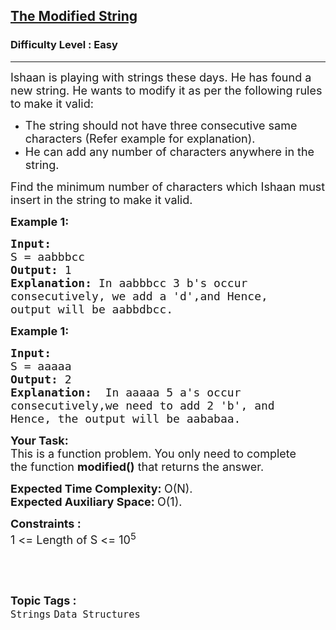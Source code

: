 <h2><a href="https://www.geeksforgeeks.org/problems/the-modified-string-1587115621/1?page=3&category=Strings&difficulty=Easy&sortBy=submissions">The Modified String</a></h2><h3>Difficulty Level : Easy</h3><hr><div class="problems_problem_content__Xm_eO"><p><span style="font-size:18px">Ishaan is playing with strings these days. He has found a new string. He wants to modify it as per the following rules to make it valid:</span></p>

<ul>
	<li><span style="font-size:18px">The string should not have three consecutive same characters (Refer example for explanation).</span></li>
	<li><span style="font-size:18px">He can add any number of characters anywhere in the string.&nbsp;</span></li>
</ul>

<p><span style="font-size:18px">Find the minimum number of characters which Ishaan must insert in the string to make it valid.</span></p>

<p><span style="font-size:18px"><strong>Example 1:</strong></span></p>

<pre><span style="font-size:18px"><strong>Input:
</strong>S = aabbbcc
<strong>Output: </strong>1<strong>
Explanation: </strong>In&nbsp;aabbbcc 3 b's occur
consecutively, we add a 'd',and Hence,
output will be aabbdbcc.</span>
</pre>

<p><span style="font-size:18px"><strong>Example 1:</strong></span></p>

<pre><span style="font-size:18px"><strong>Input:
</strong>S = aaaaa
<strong>Output: </strong>2<strong>
Explanation: </strong>&nbsp;In aaaaa 5 a's occur
consecutively,we need to add 2 'b', and
Hence, the output will be aababaa.</span></pre>

<p><span style="font-size:18px"><strong>Your Task:</strong><br>
This is a function problem. You only need to complete the&nbsp;function <strong>modified()</strong>&nbsp;that&nbsp;returns&nbsp;the&nbsp;answer.</span></p>

<p><span style="font-size:18px"><strong>Expected Time Complexity:&nbsp;</strong>O(N).<br>
<strong>Expected Auxiliary Space:&nbsp;</strong>O(1).</span></p>

<p><span style="font-size:18px"><strong>Constraints :&nbsp;</strong><br>
1 &lt;= Length of S &lt;= 10<sup>5</sup></span></p>

<p>&nbsp;</p>
</div><br><p><span style=font-size:18px><strong>Topic Tags : </strong><br><code>Strings</code>&nbsp;<code>Data Structures</code>&nbsp;
